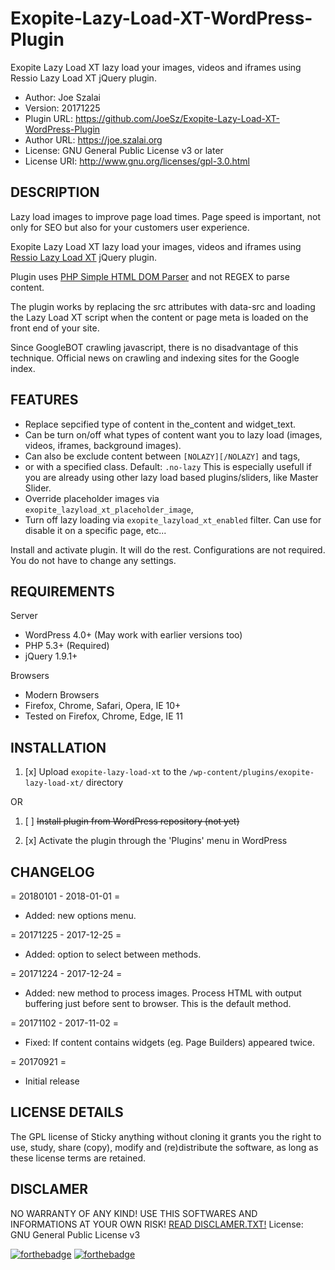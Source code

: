 # Exopite-Lazy-Load-XT-WordPress-Plugin
Exopite Lazy Load XT lazy load your images, videos and iframes using Ressio Lazy Load XT jQuery plugin.

- Author: Joe Szalai
- Version: 20171225
- Plugin URL: https://github.com/JoeSz/Exopite-Lazy-Load-XT-WordPress-Plugin
- Author URL: https://joe.szalai.org
- License: GNU General Public License v3 or later
- License URI: http://www.gnu.org/licenses/gpl-3.0.html

DESCRIPTION
-----------

Lazy load images to improve page load times. Page speed is important, not only for SEO but also for your customers user experience.

Exopite Lazy Load XT lazy load your images, videos and iframes using <a href="https://github.com/ressio/lazy-load-xt" target="_blank">Ressio Lazy Load XT</a> jQuery plugin.

Plugin uses <a href="http://simplehtmldom.sourceforge.net/" target="_blank" rel="noopener">PHP Simple HTML DOM Parser</a> and not REGEX to parse content.

The plugin works by replacing the src attributes with data-src and loading the Lazy Load XT script when the content or page meta is loaded on the front end of your site.

Since GoogleBOT crawling javascript, there is no disadvantage of this technique. Official news on crawling and indexing sites for the Google index.

FEATURES
--------

- Replace sepcified type of content in the_content and widget_text.
- Can be turn on/off what types of content want you to lazy load (images, videos, iframes, background images).
- Can also be exclude content between `[NOLAZY][/NOLAZY]` and tags,
- or with a specified class. Default: `.no-lazy` This is especially usefull if you are already using other lazy load based plugins/sliders, like Master Slider.
- Override placeholder images via `exopite_lazyload_xt_placeholder_image`,
- Turn off lazy loading via `exopite_lazyload_xt_enabled` filter. Can use for disable it on a specific page, etc...

Install and activate plugin. It will do the rest. Configurations are not required. You do not have to change any settings.

REQUIREMENTS
------------

Server

* WordPress 4.0+ (May work with earlier versions too)
* PHP 5.3+ (Required)
* jQuery 1.9.1+

Browsers

* Modern Browsers
* Firefox, Chrome, Safari, Opera, IE 10+
* Tested on Firefox, Chrome, Edge, IE 11

INSTALLATION
------------

1. [x] Upload `exopite-lazy-load-xt` to the `/wp-content/plugins/exopite-lazy-load-xt/` directory

OR

1. [ ] ~~Install plugin from WordPress repository (not yet)~~

2. [x] Activate the plugin through the 'Plugins' menu in WordPress

CHANGELOG
---------

= 20180101 - 2018-01-01 =
* Added: new options menu.

= 20171225 - 2017-12-25 =
* Added: option to select between methods.

= 20171224 - 2017-12-24 =
* Added: new method to process images. Process HTML with output buffering
  just before sent to browser. This is the default method.

= 20171102 - 2017-11-02 =
* Fixed: If content contains widgets (eg. Page Builders) <noscirpt> appeared twice.

= 20170921 =
* Initial release


LICENSE DETAILS
---------------
The GPL license of Sticky anything without cloning it grants you the right to use, study, share (copy), modify and (re)distribute the software, as long as these license terms are retained.

DISCLAMER
---------

NO WARRANTY OF ANY KIND! USE THIS SOFTWARES AND INFORMATIONS AT YOUR OWN RISK!
[READ DISCLAMER.TXT!](https://joe.szalai.org/disclaimer/)
License: GNU General Public License v3

[![forthebadge](http://forthebadge.com/images/badges/built-by-developers.svg)](http://forthebadge.com) [![forthebadge](http://forthebadge.com/images/badges/for-you.svg)](http://forthebadge.com)
